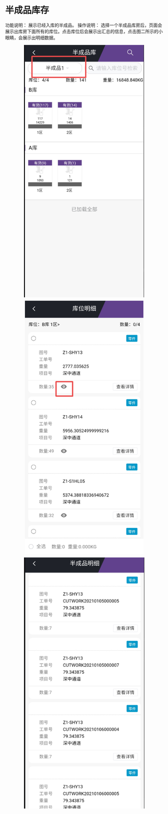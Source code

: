 # 半成品库存
功能说明：
   展示已经入库的半成品。
操作说明：
   选择一个半成品库房后，页面会展示出库房下面所有的库位。点击库位后会展示出汇总的信息，点击图二所示的小眼睛，会展示出明细数据。
<div align="center" style="margin-top: 8px;">
<img src="images/semiProductStock/image001.png" style="max-width: 100%">
</div>
<div align="center" style="margin-top: 8px;">
<img src="images/semiProductStock/image003.png" style="max-width: 100%">
</div>
<div align="center" style="margin-top: 8px;">
<img src="images/semiProductStock/image005.png" style="max-width: 100%">
</div>